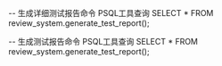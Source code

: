 -- 生成详细测试报告命令 PSQL工具查询
SELECT * FROM review_system.generate_test_report();

-- 生成测试报告命令 PSQL工具查询
SELECT * FROM review_system.generate_test_report();